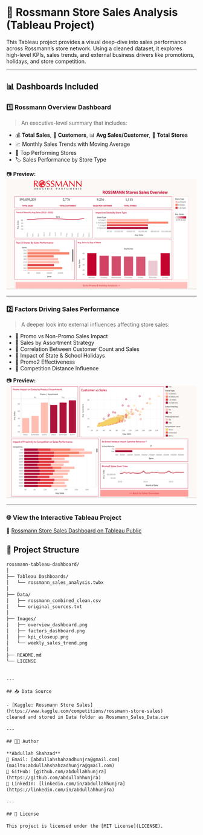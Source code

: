 # 🏬 Rossmann Store Sales Analysis (Tableau Project)

This Tableau project provides a visual deep-dive into sales performance across Rossmann’s store network. Using a cleaned dataset, it explores high-level KPIs, sales trends, and external business drivers like promotions, holidays, and store competition.

---

## 📊 Dashboards Included

### 1️⃣ Rossmann Overview Dashboard

> An executive-level summary that includes:

- 💰 **Total Sales**, 👥 **Customers**, 📊 **Avg Sales/Customer**, 🏪 **Total Stores**
- 📈 Monthly Sales Trends with Moving Average
- 🥇 Top Performing Stores
- 🏷️ Sales Performance by Store Type

📷 **Preview:**  
![Overview Dashboard](Images/Sales_Overview.png)

---

### 2️⃣ Factors Driving Sales Performance

> A deeper look into external influences affecting store sales:

- 🎁 Promo vs Non-Promo Sales Impact
- 🧩 Sales by Assortment Strategy
- 👥 Correlation Between Customer Count and Sales
- 📅 Impact of State & School Holidays
- 🔁 Promo2 Effectiveness
- 📍 Competition Distance Influence

📷 **Preview:**  
![Factors Dashboard](Images/Factors_Driving_Sales_Peformance.png)

---
### 🌐 View the Interactive Tableau Project  
🔗 [Rossmann Store Sales Dashboard on Tableau Public](https://public.tableau.com/views/Rossmann_Stores_Sales_Analysis/RossmanStoresSalesOverview)





## 📁 Project Structure

```plaintext
rossmann-tableau-dashboard/
│
├── Tableau Dashboards/
│   └── rossmann_sales_analysis.twbx
│
├── Data/
│   ├── rossmann_combined_clean.csv
│   └── original_sources.txt
│
├── Images/
│   ├── overview_dashboard.png
│   ├── factors_dashboard.png
│   ├── kpi_closeup.png
│   └── weekly_sales_trend.png
│
├── README.md
└── LICENSE


---

## 📥 Data Source

- [Kaggle: Rossmann Store Sales](https://www.kaggle.com/competitions/rossmann-store-sales)
cleaned and stored in Data folder as Rossmann_Sales_Data.csv

---

## 👨‍💻 Author

**Abdullah Shahzad**  
📧 Email: [abdullahshahzadhunjra@gmail.com](mailto:abdullahshahzadhunjra@gmail.com)  
🔗 GitHub: [github.com/abdullahhunjra](https://github.com/abdullahhunjra)  
🔗 LinkedIn: [linkedin.com/in/abdullahhunjra](https://linkedin.com/in/abdullahhunjra)

---

## 📄 License

This project is licensed under the [MIT License](LICENSE).
